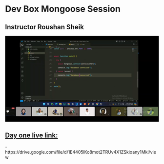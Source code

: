 # Dev Box Mongoose Session

## Instructor Roushan Sheik

<a href="https://drive.google.com/file/d/1E4405lKo8mot2TRUv4X1ZSkioany1Mkl/view" >
 <img src="./day-1.png" />

## Day one live link:

</a>
- https://drive.google.com/file/d/1E4405lKo8mot2TRUv4X1ZSkioany1Mkl/view
